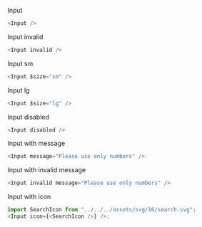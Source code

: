Input

```js
<Input />
```

Input invalid

```js
<Input invalid />
```

Input sm

```js
<Input $size="sm" />
```

Input lg

```js
<Input $size="lg" />
```

Input disabled

```js
<Input disabled />
```

Input with message

```js
<Input message="Please use only numbers" />
```

Input with invalid message

```js
<Input invalid message="Please use only numbers" />
```

Input with icon

```js
import SearchIcon from "../../../assets/svg/16/search.svg";
<Input icon={<SearchIcon />} />;
```
